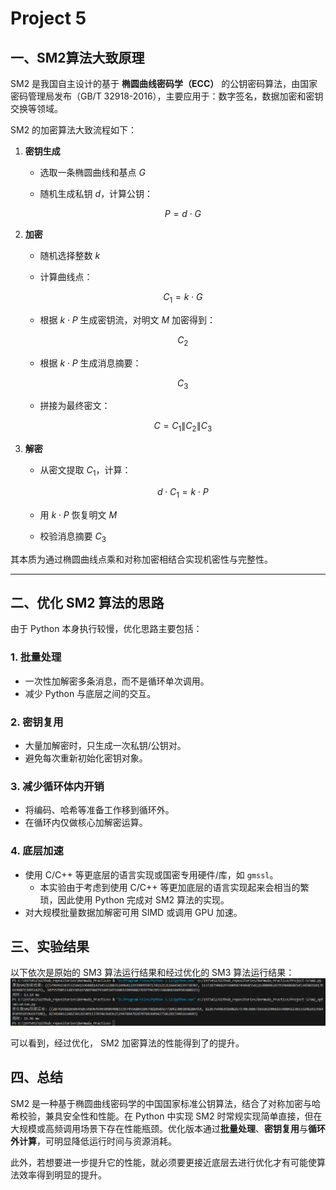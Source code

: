 # Project 5

## 一、SM2算法大致原理

SM2 是我国自主设计的基于 **椭圆曲线密码学（ECC）** 的公钥密码算法，由国家密码管理局发布（GB/T 32918-2016），主要应用于：数字签名，数据加密和密钥交换等领域。

SM2 的加密算法大致流程如下：

1. **密钥生成**

   * 选取一条椭圆曲线和基点 $G$
   * 随机生成私钥 $d$，计算公钥：

     $$
     P = d \cdot G
     $$

2. **加密**

   * 随机选择整数 $k$
   * 计算曲线点：

     $$
     C_1 = k \cdot G
     $$
   * 根据 $k \cdot P$ 生成密钥流，对明文 $M$ 加密得到：

     $$
     C_2
     $$
   * 根据 $k \cdot P$ 生成消息摘要：

     $$
     C_3
     $$
   * 拼接为最终密文：

     $$
     C = C_1 \| C_2 \| C_3
     $$

3. **解密**

   * 从密文提取 $C_1$，计算：

     $$
     d \cdot C_1 = k \cdot P
     $$
   * 用 $k \cdot P$ 恢复明文 $M$
   * 校验消息摘要 $C_3$

其本质为通过椭圆曲线点乘和对称加密相结合实现机密性与完整性。

---

## 二、优化 SM2 算法的思路

由于 Python 本身执行较慢，优化思路主要包括：

### 1. **批量处理**

* 一次性加解密多条消息，而不是循环单次调用。
* 减少 Python 与底层之间的交互。

### 2. **密钥复用**

* 大量加解密时，只生成一次私钥/公钥对。
* 避免每次重新初始化密钥对象。

### 3. **减少循环体内开销**

* 将编码、哈希等准备工作移到循环外。
* 在循环内仅做核心加解密运算。

### 4. **底层加速**

* 使用 C/C++ 等更底层的语言实现或国密专用硬件/库，如 `gmssl`。
    * 本实验由于考虑到使用 C/C++ 等更加底层的语言实现起来会相当的繁琐，因此使用 Python 完成对 SM2 算法的实现。
* 对大规模批量数据加解密可用 SIMD 或调用 GPU 加速。

## 三、实验结果


以下依次是原始的 SM3 算法运行结果和经过优化的 SM3 算法运行结果：
![项目5测试结果](../images/proj5test.png '项目5测试结果')

可以看到，经过优化， SM2 加密算法的性能得到了的提升。

## 四、总结

SM2 是一种基于椭圆曲线密码学的中国国家标准公钥算法，结合了对称加密与哈希校验，兼具安全性和性能。在 Python 中实现 SM2 时常规实现简单直接，但在大规模或高频调用场景下存在性能瓶颈。优化版本通过**批量处理**、**密钥复用**与**循环外计算**，可明显降低运行时间与资源消耗。

此外，若想要进一步提升它的性能，就必须要更接近底层去进行优化才有可能使算法效率得到明显的提升。

